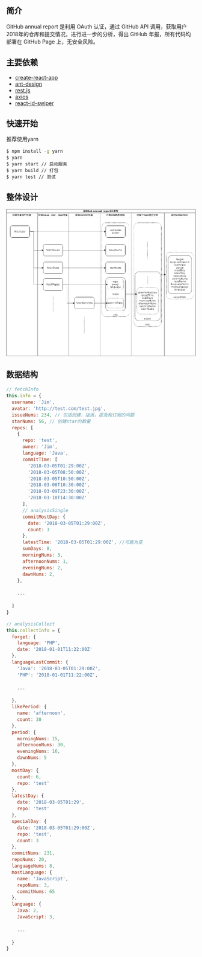 ## 简介

GitHub annual report 是利用 OAuth 认证，通过 GitHub API 调用，获取用户2018年的仓库和提交情况，进行进一步的分析，得出 GitHub 年报，所有代码均部署在 GitHub Page 上，无安全风险。

## 主要依赖

- [create-react-app](https://github.com/facebook/create-react-app)
- [ant-design](https://github.com/ant-design/ant-design)
- [rest.js](https://github.com/octokit/rest.js)
- [axios](https://github.com/axios/axios)
- [react-id-swiper](https://github.com/kidjp85/react-id-swiper)

## 快速开始

推荐使用yarn

```bash
$ npm install -g yarn
$ yarn
$ yarn start // 启动服务
$ yarn build // 打包
$ yarn test // 测试
```

## 整体设计

![](https://github.com/guanpengchn/Figure/raw/master/github-annual-report.png)


## 数据结构

```js
// fetchInfo
this.info = {
  username: 'Jim',
  avatar: 'http://test.com/test.jpg',
  issueNums: 234, // 包括创建，指派，提及和订阅的问题
  starNums: 56, // 创建star的数量
  repos: [
    {
      repo: 'test',
      owner: 'Jim',
      language: 'Java',
      commitTime: [
        '2018-03-05T01:29:00Z',
        '2018-03-05T08:50:00Z',
        '2018-03-05T10:50:00Z',
        '2018-03-08T10:30:00Z',
        '2018-03-09T23:30:00Z',
        '2018-03-10T14:30:00Z'
      ],
      // analysisSingle
      commitMostDay: {
        date: '2018-03-05T01:29:00Z',
        count: 3
      },
      latestTime: '2018-03-05T01:29:00Z', //可能为空
      sumDays: 8,
      morningNums: 3,
      afternoonNums: 1,
      eveningNums: 2,
      dawnNums: 2,
    },

    ...

  ]
}
```

```js
// analysisCollect
this.collectInfo = {
  forget: {
    language: 'PHP',
    date: '2018-01-01T11:22:00Z'
  },
  languageLastCommit: {
    'Java': '2018-03-05T01:29:00Z',
    'PHP': '2018-01-01T11:22:00Z',

    ...

  },
  likePeriod: {
    name: 'afternoon',
    count: 30
  },
  period: {
    morningNums: 15,
    afternoonNums: 30,
    eveningNums: 16,
    dawnNums: 5
  },
  mostDay: {
    count: 6,
    repo: 'test'
  },
  latestDay: {
    date: '2018-03-05T01:29',
    repo: 'test'
  },
  specialDay: {
    date: '2018-03-05T01:29:00Z',
    repo: 'test',
    count: 3
  },
  commitNums: 231,
  repoNums: 20,
  languageNums: 8,
  mostLanguage: {
    name: 'JavaScript',
    repoNums: 3,
    commitNums: 65
  },
  language: {
    Java: 2,
    JavaScript: 3,

    ...

  }
}
```
